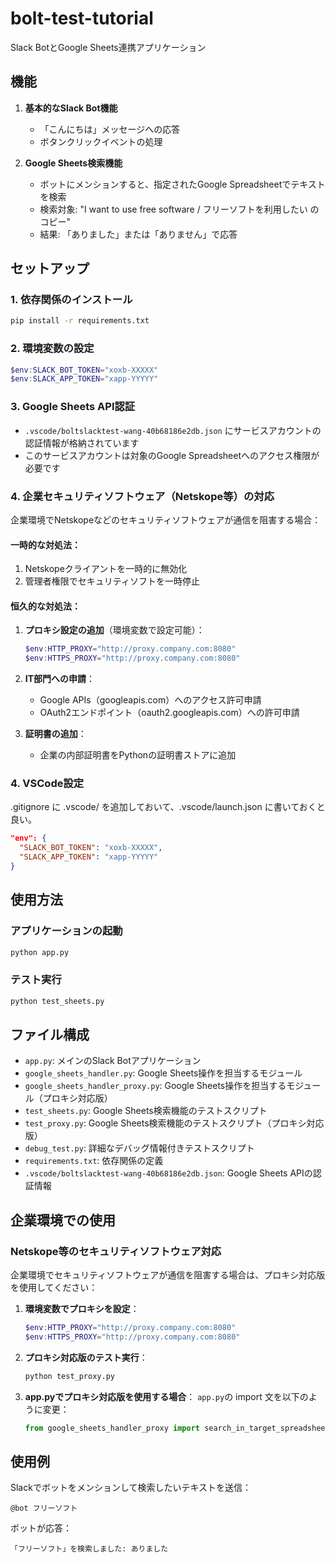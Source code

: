 # bolt-test-tutorial

Slack BotとGoogle Sheets連携アプリケーション

## 機能

1. **基本的なSlack Bot機能**
   - 「こんにちは」メッセージへの応答
   - ボタンクリックイベントの処理

2. **Google Sheets検索機能**
   - ボットにメンションすると、指定されたGoogle Spreadsheetでテキストを検索
   - 検索対象: "I want to use free software / フリーソフトを利用したい のコピー"
   - 結果: 「ありました」または「ありません」で応答

## セットアップ

### 1. 依存関係のインストール
```bash
pip install -r requirements.txt
```

### 2. 環境変数の設定
```powershell
$env:SLACK_BOT_TOKEN="xoxb-XXXXX"
$env:SLACK_APP_TOKEN="xapp-YYYYY"
```

### 3. Google Sheets API認証
- `.vscode/boltslacktest-wang-40b68186e2db.json` にサービスアカウントの認証情報が格納されています
- このサービスアカウントは対象のGoogle Spreadsheetへのアクセス権限が必要です

### 4. 企業セキュリティソフトウェア（Netskope等）の対応
企業環境でNetskopeなどのセキュリティソフトウェアが通信を阻害する場合：

#### 一時的な対処法：
1. Netskopeクライアントを一時的に無効化
2. 管理者権限でセキュリティソフトを一時停止

#### 恒久的な対処法：
1. **プロキシ設定の追加**（環境変数で設定可能）：
   ```powershell
   $env:HTTP_PROXY="http://proxy.company.com:8080"
   $env:HTTPS_PROXY="http://proxy.company.com:8080"
   ```

2. **IT部門への申請**：
   - Google APIs（googleapis.com）へのアクセス許可申請
   - OAuth2エンドポイント（oauth2.googleapis.com）への許可申請

3. **証明書の追加**：
   - 企業の内部証明書をPythonの証明書ストアに追加

### 4. VSCode設定
.gitignore に .vscode/ を追加しておいて、.vscode/launch.json に書いておくと良い。

```json
"env": {
  "SLACK_BOT_TOKEN": "xoxb-XXXXX",
  "SLACK_APP_TOKEN": "xapp-YYYYY"
}
```

## 使用方法

### アプリケーションの起動
```bash
python app.py
```

### テスト実行
```bash
python test_sheets.py
```

## ファイル構成

- `app.py`: メインのSlack Botアプリケーション
- `google_sheets_handler.py`: Google Sheets操作を担当するモジュール
- `google_sheets_handler_proxy.py`: Google Sheets操作を担当するモジュール（プロキシ対応版）
- `test_sheets.py`: Google Sheets検索機能のテストスクリプト
- `test_proxy.py`: Google Sheets検索機能のテストスクリプト（プロキシ対応版）
- `debug_test.py`: 詳細なデバッグ情報付きテストスクリプト
- `requirements.txt`: 依存関係の定義
- `.vscode/boltslacktest-wang-40b68186e2db.json`: Google Sheets APIの認証情報

## 企業環境での使用

### Netskope等のセキュリティソフトウェア対応

企業環境でセキュリティソフトウェアが通信を阻害する場合は、プロキシ対応版を使用してください：

1. **環境変数でプロキシを設定**：
   ```powershell
   $env:HTTP_PROXY="http://proxy.company.com:8080"
   $env:HTTPS_PROXY="http://proxy.company.com:8080"
   ```

2. **プロキシ対応版のテスト実行**：
   ```bash
   python test_proxy.py
   ```

3. **app.pyでプロキシ対応版を使用する場合**：
   `app.py`の import 文を以下のように変更：
   ```python
   from google_sheets_handler_proxy import search_in_target_spreadsheet_proxy as search_in_target_spreadsheet
   ```

## 使用例

Slackでボットをメンションして検索したいテキストを送信：
```
@bot フリーソフト
```

ボットが応答：
```
「フリーソフト」を検索しました: ありました
```
